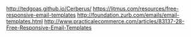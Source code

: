 http://tedgoas.github.io/Cerberus/
https://litmus.com/resources/free-responsive-email-templates
http://foundation.zurb.com/emails/email-templates.html
http://www.practicalecommerce.com/articles/83137-28-Free-Responsive-Email-Templates
